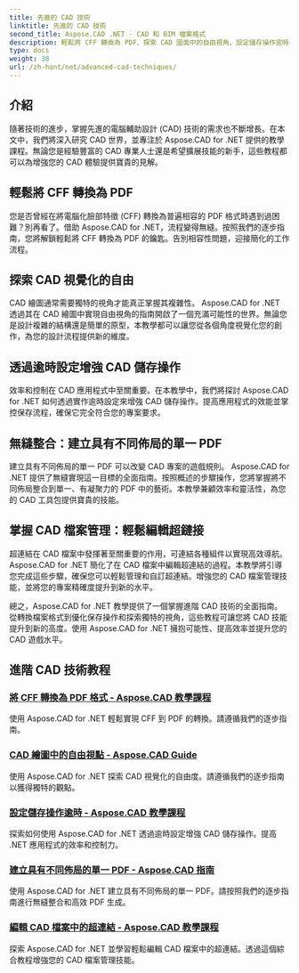 ```yaml
---
title: 先進的 CAD 技術
linktitle: 先進的 CAD 技術
second_title: Aspose.CAD .NET - CAD 和 BIM 檔案格式
description: 輕鬆將 CFF 轉換為 PDF、探索 CAD 圖面中的自由視角、設定儲存操作逾時、使用 Aspose.CAD for .NET 教學建立 PDF。
type: docs
weight: 38
url: /zh-hant/net/advanced-cad-techniques/
---
```

## 介紹

隨著技術的進步，掌握先進的電腦輔助設計 (CAD) 技術的需求也不斷增長。在本文中，我們將深入研究 CAD 世界，並專注於 Aspose.CAD for .NET 提供的教學課程。無論您是經驗豐富的 CAD 專業人士還是希望擴展技能的新手，這些教程都可以為增強您的 CAD 體驗提供寶貴的見解。

## 輕鬆將 CFF 轉換為 PDF

您是否曾經在將電腦化臉部特徵 (CFF) 轉換為普遍相容的 PDF 格式時遇到過困難？別再看了。借助 Aspose.CAD for .NET，流程變得無縫。按照我們的逐步指南，您將解鎖輕鬆將 CFF 轉換為 PDF 的鑰匙。告別相容性問題，迎接簡化的工作流程。

## 探索 CAD 視覺化的自由

CAD 繪圖通常需要獨特的視角才能真正掌握其複雜性。 Aspose.CAD for .NET 透過其在 CAD 繪圖中實現自由視角的指南開啟了一個充滿可能性的世界。無論您是設計複雜的結構還是簡單的原型，本教學都可以讓您從各個角度視覺化您的創作，為您的設計流程提供新的維度。

## 透過逾時設定增強 CAD 儲存操作

效率和控制在 CAD 應用程式中至關重要。在本教學中，我們將探討 Aspose.CAD for .NET 如何透過實作逾時設定來增強 CAD 儲存操作。提高應用程式的效能並掌控保存流程，確保它完全符合您的專案要求。

## 無縫整合：建立具有不同佈局的單一 PDF

建立具有不同佈局的單一 PDF 可以改變 CAD 專案的遊戲規則。 Aspose.CAD for .NET 提供了無縫實現這一目標的全面指南。按照概述的步驟操作，您將掌握將不同佈局整合到單一、有凝聚力的 PDF 中的藝術。本教學兼顧效率和靈活性，為您的 CAD 工具包提供寶貴的技能。

## 掌握 CAD 檔案管理：輕鬆編輯超鏈接

超連結在 CAD 檔案中發揮著至關重要的作用，可連結各種組件以實現高效導航。 Aspose.CAD for .NET 簡化了在 CAD 檔案中編輯超連結的過程。本教學將引導您完成這些步驟，確保您可以輕鬆管理和自訂超連結。增強您的 CAD 檔案管理技能，並將您的專案精確度提升到新的水平。

總之，Aspose.CAD for .NET 教學提供了一個掌握進階 CAD 技術的全面指南。從轉換檔案格式到優化保存操作和探索獨特的視角，這些教程可讓您將 CAD 技能提升到新的高度。使用 Aspose.CAD for .NET 擁抱可能性、提高效率並提升您的 CAD 遊戲水平。
## 進階 CAD 技術教程
### [將 CFF 轉換為 PDF 格式 - Aspose.CAD 教學課程](./converting-cff-to-pdf-format/)
使用 Aspose.CAD for .NET 輕鬆實現 CFF 到 PDF 的轉換。請遵循我們的逐步指南。
### [CAD 繪圖中的自由視點 - Aspose.CAD Guide](./free-point-of-view-in-cad-drawings/)
使用 Aspose.CAD for .NET 探索 CAD 視覺化的自由度。請遵循我們的逐步指南以獲得獨特的觀點。
### [設定儲存操作逾時 - Aspose.CAD 教學課程](./setting-timeout-on-save-operation/)
探索如何使用 Aspose.CAD for .NET 透過逾時設定增強 CAD 儲存操作。提高 .NET 應用程式的效率和控制力。
### [建立具有不同佈局的單一 PDF - Aspose.CAD 指南](./creating-single-pdf-with-different-layouts/)
使用 Aspose.CAD for .NET 建立具有不同佈局的單一 PDF。請按照我們的逐步指南進行無縫整合和高效 PDF 生成。
### [編輯 CAD 檔案中的超連結 - Aspose.CAD 教學課程](./editing-hyperlinks-in-cad-files/)
探索 Aspose.CAD for .NET 並學習輕鬆編輯 CAD 檔案中的超連結。透過這個綜合教程增強您的 CAD 檔案管理技能。